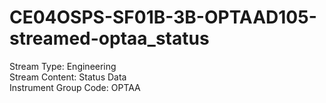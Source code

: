 # CE04OSPS-SF01B-3B-OPTAAD105-streamed-optaa_status

Stream Type: Engineering<br>
Stream Content: Status Data<br>
Instrument Group Code: OPTAA<br>
